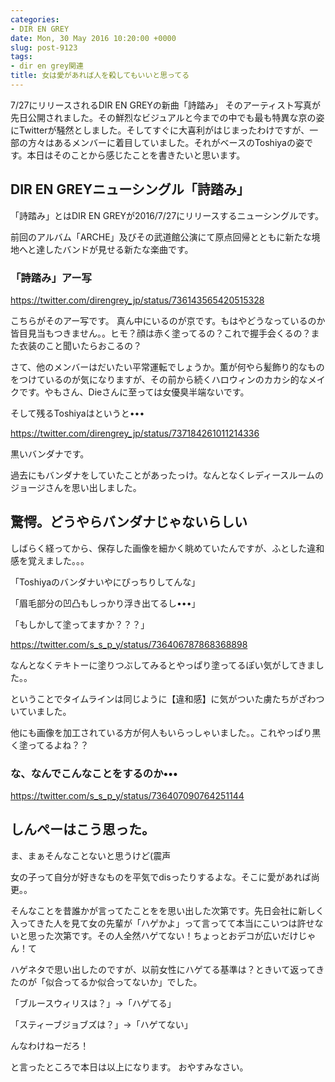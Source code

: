 ```yaml
---
categories:
- DIR EN GREY
date: Mon, 30 May 2016 10:20:00 +0000
slug: post-9123
tags:
- dir en grey関連
title: 女は愛があれば人を殺してもいいと思ってる
---
```


7/27にリリースされるDIR EN GREYの新曲「詩踏み」
そのアーティスト写真が先日公開されました。その鮮烈なビジュアルと今までの中でも最も特異な京の姿にTwitterが騒然としました。そしてすぐに大喜利がはじまったわけですが、一部の方々はあるメンバーに着目していました。それがベースのToshiyaの姿です。本日はそのことから感じたことを書きたいと思います。
<!--more-->

<h2>DIR EN GREYニューシングル「詩踏み」</h2>

「詩踏み」とはDIR EN GREYが2016/7/27にリリースするニューシングルです。

前回のアルバム「ARCHE」及びその武道館公演にて原点回帰とともに新たな境地へと達したバンドが見せる新たな楽曲です。

<h3>「詩踏み」アー写</h3>

https://twitter.com/direngrey_jp/status/736143565420515328

こちらがそのアー写です。
真ん中にいるのが京です。もはやどうなっているのか皆目見当もつきません。。ヒモ？顔は赤く塗ってるの？これで握手会くるの？また衣装のこと聞いたらおこるの？

さて、他のメンバーはだいたい平常運転でしょうか。薫が何やら髪飾り的なものをつけているのが気になりますが、その前から続くハロウィンのカカシ的なメイクです。やもさん、Dieさんに至っては女優臭半端ないです。

そして残るToshiyaはというと•••

https://twitter.com/direngrey_jp/status/737184261011214336

黒いバンダナです。

過去にもバンダナをしていたことがあったっけ。なんとなくレディースルームのジョージさんを思い出しました。


<h2>驚愕。どうやらバンダナじゃないらしい</h2>

しばらく経ってから、保存した画像を細かく眺めていたんですが、ふとした違和感を覚えました。。。

「Toshiyaのバンダナいやにぴっちりしてんな」

「眉毛部分の凹凸もしっかり浮き出てるし•••」

「もしかして塗ってますか？？？」

https://twitter.com/s_s_p_y/status/736406787868368898

なんとなくテキトーに塗りつぶしてみるとやっぱり塗ってるぽい気がしてきました。。

ということでタイムラインは同じように【違和感】に気がついた虜たちがざわついていました。

他にも画像を加工されている方が何人もいらっしゃいました。。これやっぱり黒く塗ってるよね？？

<h3>な、なんでこんなことをするのか•••</h3>

https://twitter.com/s_s_p_y/status/736407090764251144

<h2>しんぺーはこう思った。</h2>

ま、まぁそんなことないと思うけど(震声

女の子って自分が好きなものを平気でdisったりするよな。そこに愛があれば尚更。。

そんなことを昔誰かが言ってたことをを思い出した次第です。先日会社に新しく入ってきた人を見て女の先輩が「ハゲかよ」って言ってて本当にこいつは許せないと思った次第です。その人全然ハゲてない！ちょっとおデコが広いだけじゃん！て

ハゲネタで思い出したのですが、以前女性にハゲてる基準は？ときいて返ってきたのが「似合ってるか似合ってないか」でした。

「ブルースウィリスは？」→「ハゲてる」

「スティーブジョブズは？」→「ハゲてない」

んなわけねーだろ！


と言ったところで本日は以上になります。
おやすみなさい。